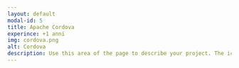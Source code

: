 ```yaml
---
layout: default
modal-id: 5
title: Apache Cordova
experince: +1 anni
img: cordova.png
alt: Cordova
description: Use this area of the page to describe your project. The icon above is part of a free icon set by <a href="https://sellfy.com/p/8Q9P/jV3VZ/">Flat Icons</a>. On their website, you can download their free set with 16 icons, or you can purchase the entire set with 146 icons for only $12!
---
```

